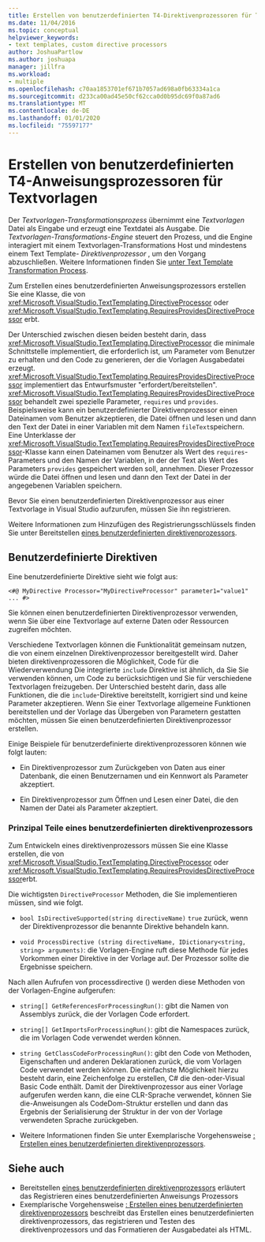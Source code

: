 ```yaml
---
title: Erstellen von benutzerdefinierten T4-Direktivenprozessoren für Textvorlagen
ms.date: 11/04/2016
ms.topic: conceptual
helpviewer_keywords:
- text templates, custom directive processors
author: JoshuaPartlow
ms.author: joshuapa
manager: jillfra
ms.workload:
- multiple
ms.openlocfilehash: c70aa1853701ef671b7057ad698a0fb63334a1ca
ms.sourcegitcommit: d233ca00ad45e50cf62cca0d0b95dc69f0a87ad6
ms.translationtype: MT
ms.contentlocale: de-DE
ms.lasthandoff: 01/01/2020
ms.locfileid: "75597177"
---
```

# <a name="create-custom-t4-text-template-directive-processors"></a>Erstellen von benutzerdefinierten T4-Anweisungsprozessoren für Textvorlagen

Der *Textvorlagen-Transformationsprozess* übernimmt eine *Textvorlagen* Datei als Eingabe und erzeugt eine Textdatei als Ausgabe. Die *Textvorlagen-Transformations-Engine* steuert den Prozess, und die Engine interagiert mit einem Textvorlagen-Transformations Host und mindestens einem Text Template- *Direktivenprozessor* , um den Vorgang abzuschließen. Weitere Informationen finden Sie [unter Text Template Transformation Process](../modeling/the-text-template-transformation-process.md).

Zum Erstellen eines benutzerdefinierten Anweisungsprozessors erstellen Sie eine Klasse, die von <xref:Microsoft.VisualStudio.TextTemplating.DirectiveProcessor> oder <xref:Microsoft.VisualStudio.TextTemplating.RequiresProvidesDirectiveProcessor> erbt.

Der Unterschied zwischen diesen beiden besteht darin, dass <xref:Microsoft.VisualStudio.TextTemplating.DirectiveProcessor> die minimale Schnittstelle implementiert, die erforderlich ist, um Parameter vom Benutzer zu erhalten und den Code zu generieren, der die Vorlagen Ausgabedatei erzeugt. <xref:Microsoft.VisualStudio.TextTemplating.RequiresProvidesDirectiveProcessor> implementiert das Entwurfsmuster "erfordert/bereitstellen". <xref:Microsoft.VisualStudio.TextTemplating.RequiresProvidesDirectiveProcessor> behandelt zwei spezielle Parameter, `requires` und `provides`.  Beispielsweise kann ein benutzerdefinierter Direktivenprozessor einen Dateinamen vom Benutzer akzeptieren, die Datei öffnen und lesen und dann den Text der Datei in einer Variablen mit dem Namen `fileText`speichern. Eine Unterklasse der <xref:Microsoft.VisualStudio.TextTemplating.RequiresProvidesDirectiveProcessor>-Klasse kann einen Dateinamen vom Benutzer als Wert des `requires`-Parameters und den Namen der Variablen, in der der Text als Wert des Parameters `provides` gespeichert werden soll, annehmen. Dieser Prozessor würde die Datei öffnen und lesen und dann den Text der Datei in der angegebenen Variablen speichern.

Bevor Sie einen benutzerdefinierten Direktivenprozessor aus einer Textvorlage in Visual Studio aufzurufen, müssen Sie ihn registrieren.

Weitere Informationen zum Hinzufügen des Registrierungsschlüssels finden Sie unter Bereitstellen [eines benutzerdefinierten direktivenprozessors](../modeling/deploying-a-custom-directive-processor.md).

## <a name="custom-directives"></a>Benutzerdefinierte Direktiven

Eine benutzerdefinierte Direktive sieht wie folgt aus:

`<#@ MyDirective Processor="MyDirectiveProcessor" parameter1="value1" ... #>`

Sie können einen benutzerdefinierten Direktivenprozessor verwenden, wenn Sie über eine Textvorlage auf externe Daten oder Ressourcen zugreifen möchten.

Verschiedene Textvorlagen können die Funktionalität gemeinsam nutzen, die von einem einzelnen Direktivenprozessor bereitgestellt wird. Daher bieten direktivenprozessoren die Möglichkeit, Code für die Wiederverwendung Die integrierte `include` Direktive ist ähnlich, da Sie Sie verwenden können, um Code zu berücksichtigen und Sie für verschiedene Textvorlagen freizugeben. Der Unterschied besteht darin, dass alle Funktionen, die die `include`-Direktive bereitstellt, korrigiert sind und keine Parameter akzeptieren. Wenn Sie einer Textvorlage allgemeine Funktionen bereitstellen und der Vorlage das Übergeben von Parametern gestatten möchten, müssen Sie einen benutzerdefinierten Direktivenprozessor erstellen.

Einige Beispiele für benutzerdefinierte direktivenprozessoren können wie folgt lauten:

- Ein Direktivenprozessor zum Zurückgeben von Daten aus einer Datenbank, die einen Benutzernamen und ein Kennwort als Parameter akzeptiert.

- Ein Direktivenprozessor zum Öffnen und Lesen einer Datei, die den Namen der Datei als Parameter akzeptiert.

### <a name="principal-parts-of-a-custom-directive-processor"></a>Prinzipal Teile eines benutzerdefinierten direktivenprozessors

Zum Entwickeln eines direktivenprozessors müssen Sie eine Klasse erstellen, die von <xref:Microsoft.VisualStudio.TextTemplating.DirectiveProcessor> oder <xref:Microsoft.VisualStudio.TextTemplating.RequiresProvidesDirectiveProcessor>erbt.

Die wichtigsten `DirectiveProcessor` Methoden, die Sie implementieren müssen, sind wie folgt.

- `bool IsDirectiveSupported(string directiveName)` `true` zurück, wenn der Direktivenprozessor die benannte Direktive behandeln kann.

- `void ProcessDirective (string directiveName, IDictionary<string, string> arguments)`: die Vorlagen-Engine ruft diese Methode für jedes Vorkommen einer Direktive in der Vorlage auf. Der Prozessor sollte die Ergebnisse speichern.

Nach allen Aufrufen von processdirective () werden diese Methoden von der Vorlagen-Engine aufgerufen:

- `string[] GetReferencesForProcessingRun()`: gibt die Namen von Assemblys zurück, die der Vorlagen Code erfordert.

- `string[] GetImportsForProcessingRun()`: gibt die Namespaces zurück, die im Vorlagen Code verwendet werden können.

- `string GetClassCodeForProcessingRun()`: gibt den Code von Methoden, Eigenschaften und anderen Deklarationen zurück, die vom Vorlagen Code verwendet werden können. Die einfachste Möglichkeit hierzu besteht darin, eine Zeichenfolge zu erstellen, C# die den-oder-Visual Basic Code enthält. Damit der Direktivenprozessor aus einer Vorlage aufgerufen werden kann, die eine CLR-Sprache verwendet, können Sie die-Anweisungen als CodeDom-Struktur erstellen und dann das Ergebnis der Serialisierung der Struktur in der von der Vorlage verwendeten Sprache zurückgeben.

- Weitere Informationen finden Sie unter Exemplarische Vorgehensweise [: Erstellen eines benutzerdefinierten direktivenprozessors](../modeling/walkthrough-creating-a-custom-directive-processor.md).

## <a name="see-also"></a>Siehe auch

- Bereitstellen [eines benutzerdefinierten direktivenprozessors](../modeling/deploying-a-custom-directive-processor.md) erläutert das Registrieren eines benutzerdefinierten Anweisungs Prozessors
- Exemplarische Vorgehensweise [: Erstellen eines benutzerdefinierten direktivenprozessors](../modeling/walkthrough-creating-a-custom-directive-processor.md) beschreibt das Erstellen eines benutzerdefinierten direktivenprozessors, das registrieren und Testen des direktivenprozessors und das Formatieren der Ausgabedatei als HTML.
